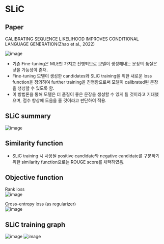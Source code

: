 # SLiC

## Paper
CALIBRATING SEQUENCE LIKELIHOOD IMPROVES CONDITIONAL LANGUAGE GENERATION(Zhao et al., 2022)

![image](https://github.com/akpe12/Malmungchi/assets/77143331/7e6d0f1f-3137-489c-ba21-10e213a24fa6)

- 기존 Fine-tuning은 MLE만 가지고 진행되므로 모델이 생성해내는 문장의 품질은 낮을 가능성이 존재.
- Fine-tuning 모델이 생성한 candidates와 SLiC training을 위한 새로운 loss function을 정의하여  further training을 진행함으로써 모델이 calibrated된 문장을 생성할 수 있도록 함.
- 이 방법론을 통해 모델은 더 품질이 좋은 문장을 생성할 수 있게 될 것이라고 기대했으며, 점수 향상에 도움을 줄 것이라고 판단하여 적용.

## SLiC summary
![image](https://github.com/akpe12/Malmungchi/assets/77143331/be5d2e3f-3dd9-448a-985a-a7dbf1b78354)

## Similarity function
- SLiC training 시 사용될 positive candidate와 negative candidate를 구분하기 위한 similarity function으로는 ROUGE score를 채택하였음.

## Objective function
Rank loss  
![image](https://github.com/akpe12/Malmungchi/assets/77143331/d1a70fb7-7e49-4b7f-9444-505ac128a152)

Cross-entropy loss (as regularizer)   
![image](https://github.com/akpe12/Malmungchi/assets/77143331/52896a1f-81a9-4548-9fc2-7b703a1e1f75)

## SLiC training graph
![image](https://github.com/akpe12/Malmungchi/assets/77143331/8fa03068-e523-46e5-91f2-d04421cc5512)
![image](https://github.com/akpe12/Malmungchi/assets/77143331/a7c3d64b-7949-4c3e-877e-0c199daa566f)
